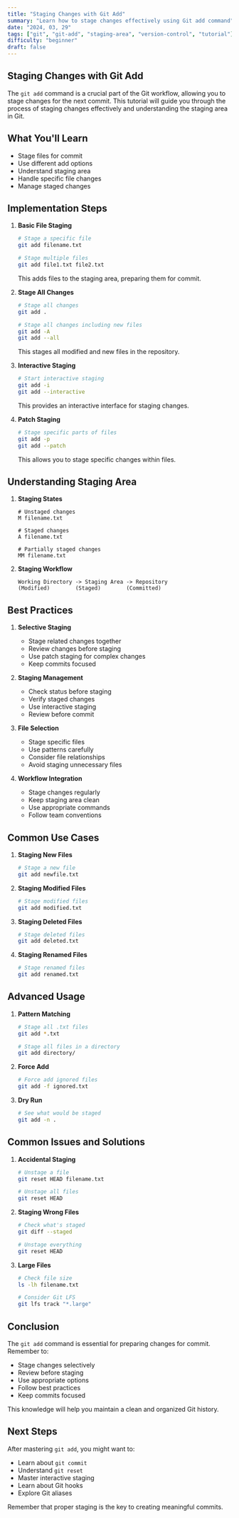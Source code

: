 ```yaml
---
title: "Staging Changes with Git Add"
summary: "Learn how to stage changes effectively using Git add command"
date: "2024, 03, 29"
tags: ["git", "git-add", "staging-area", "version-control", "tutorial"]
difficulty: "beginner"
draft: false
---
```


## Staging Changes with Git Add

The `git add` command is a crucial part of the Git workflow, allowing you to stage changes for the next commit. This tutorial will guide you through the process of staging changes effectively and understanding the staging area in Git.

## What You'll Learn

- Stage files for commit
- Use different add options
- Understand staging area
- Handle specific file changes
- Manage staged changes

## Implementation Steps

1. **Basic File Staging**

   ```bash
   # Stage a specific file
   git add filename.txt

   # Stage multiple files
   git add file1.txt file2.txt
   ```

   This adds files to the staging area, preparing them for commit.

2. **Stage All Changes**

   ```bash
   # Stage all changes
   git add .

   # Stage all changes including new files
   git add -A
   git add --all
   ```

   This stages all modified and new files in the repository.

3. **Interactive Staging**

   ```bash
   # Start interactive staging
   git add -i
   git add --interactive
   ```

   This provides an interactive interface for staging changes.

4. **Patch Staging**

   ```bash
   # Stage specific parts of files
   git add -p
   git add --patch
   ```

   This allows you to stage specific changes within files.

## Understanding Staging Area

1. **Staging States**

   ```
   # Unstaged changes
   M filename.txt

   # Staged changes
   A filename.txt

   # Partially staged changes
   MM filename.txt
   ```

2. **Staging Workflow**

   ```
   Working Directory -> Staging Area -> Repository
   (Modified)        (Staged)        (Committed)
   ```

## Best Practices

1. **Selective Staging**

   - Stage related changes together
   - Review changes before staging
   - Use patch staging for complex changes
   - Keep commits focused

2. **Staging Management**

   - Check status before staging
   - Verify staged changes
   - Use interactive staging
   - Review before commit

3. **File Selection**

   - Stage specific files
   - Use patterns carefully
   - Consider file relationships
   - Avoid staging unnecessary files

4. **Workflow Integration**

   - Stage changes regularly
   - Keep staging area clean
   - Use appropriate commands
   - Follow team conventions

## Common Use Cases

1. **Staging New Files**

   ```bash
   # Stage a new file
   git add newfile.txt
   ```

2. **Staging Modified Files**

   ```bash
   # Stage modified files
   git add modified.txt
   ```

3. **Staging Deleted Files**

   ```bash
   # Stage deleted files
   git add deleted.txt
   ```

4. **Staging Renamed Files**
   ```bash
   # Stage renamed files
   git add renamed.txt
   ```

## Advanced Usage

1. **Pattern Matching**

   ```bash
   # Stage all .txt files
   git add *.txt

   # Stage all files in a directory
   git add directory/
   ```

2. **Force Add**

   ```bash
   # Force add ignored files
   git add -f ignored.txt
   ```

3. **Dry Run**
   ```bash
   # See what would be staged
   git add -n .
   ```

## Common Issues and Solutions

1. **Accidental Staging**

   ```bash
   # Unstage a file
   git reset HEAD filename.txt

   # Unstage all files
   git reset HEAD
   ```

2. **Staging Wrong Files**

   ```bash
   # Check what's staged
   git diff --staged

   # Unstage everything
   git reset HEAD
   ```

3. **Large Files**

   ```bash
   # Check file size
   ls -lh filename.txt

   # Consider Git LFS
   git lfs track "*.large"
   ```

## Conclusion

The `git add` command is essential for preparing changes for commit. Remember to:

- Stage changes selectively
- Review before staging
- Use appropriate options
- Follow best practices
- Keep commits focused

This knowledge will help you maintain a clean and organized Git history.

## Next Steps

After mastering `git add`, you might want to:

- Learn about `git commit`
- Understand `git reset`
- Master interactive staging
- Learn about Git hooks
- Explore Git aliases

Remember that proper staging is the key to creating meaningful commits.
